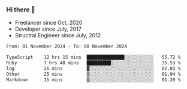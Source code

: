### Hi there 👋

- Freelancer since Oct, 2020
- Developer since July, 2017
- Structral Engineer since July, 2012

<!--START_SECTION:waka-->

```txt
From: 01 November 2024 - To: 08 November 2024

TypeScript    12 hrs 15 mins  ██████████████░░░░░░░░░░░   55.72 %
Ruby          7 hrs 48 mins   █████████░░░░░░░░░░░░░░░░   35.53 %
log           26 mins         ▓░░░░░░░░░░░░░░░░░░░░░░░░   02.03 %
Other         25 mins         ▒░░░░░░░░░░░░░░░░░░░░░░░░   01.94 %
Markdown      15 mins         ▒░░░░░░░░░░░░░░░░░░░░░░░░   01.20 %
```

<!--END_SECTION:waka-->
